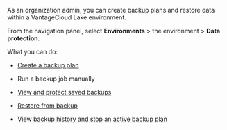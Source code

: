 As an organization admin, you can create backup plans and restore data within a VantageCloud Lake environment.

From the navigation panel, select **Environments** > the environment > **Data protection**.

What you can do:

-   [Create a backup plan](qmb1659046927155.md)


-   Run a backup job manually


-   [View and protect saved backups](fwh1695165071175.md)


-   [Restore from backup](kqr1640280954140.md)


-   [View backup history and stop an active backup plan](sus1659047241965.md)


